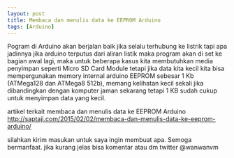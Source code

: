 ```yaml
---
layout: post
title: Membaca dan menulis data ke EEPROM Arduino
tags: [Arduino]
---
```


Pogram di Arduino akan berjalan baik jika selalu terhubung ke listrik tapi apa jadinnya jika arduino terputus dari aliran listik maka program akan di set ke bagian awal lagi, maka untuk beberapa kasus kita membutuhkan media penyimpan seperti Micro SD Card Module tetapi jika data kita kecil kita bisa mempergunakan memory internal arduino EEPROM sebesar 1 Kb (ATMega128 dan ATMega8 512b), memang kelihatan kecil sekali jika dibandingkan dengan komputer jaman sekarang tetapi 1 KB sudah cukup untuk menyimpan data yang kecil.

<script src="https://gist.github.com/wanwanvm/06237b1df600a4e536606d4c140e56a1.js"></script>

artikel terkait membaca dan menulis data ke EEPROM Arduino <a href="http://saptaji.com/2015/02/02/membaca-dan-menulis-data-ke-eeprom-arduino/">http://saptaji.com/2015/02/02/membaca-dan-menulis-data-ke-eeprom-arduino/</a>

silahkan kirim masukan untuk saya ingin membuat apa. Semoga bermanfaat.
jika kurang jelas bisa komentar atau dm twitter @wanwanvm
